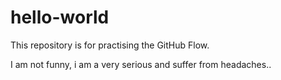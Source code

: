 # hello-world
This repository is for practising the GitHub Flow.

I am not funny, i am a very serious and suffer from headaches..
